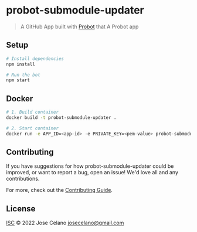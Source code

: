 # probot-submodule-updater

> A GitHub App built with [Probot](https://github.com/probot/probot) that A Probot app

## Setup

```sh
# Install dependencies
npm install

# Run the bot
npm start
```

## Docker

```sh
# 1. Build container
docker build -t probot-submodule-updater .

# 2. Start container
docker run -e APP_ID=<app-id> -e PRIVATE_KEY=<pem-value> probot-submodule-updater
```

## Contributing

If you have suggestions for how probot-submodule-updater could be improved, or want to report a bug, open an issue! We'd love all and any contributions.

For more, check out the [Contributing Guide](CONTRIBUTING.md).

## License

[ISC](LICENSE) © 2022 Jose Celano <josecelano@gmail.com>
